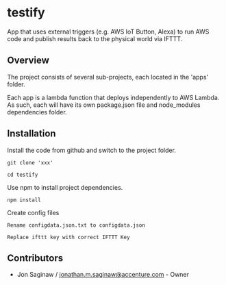 # testify
App that uses external triggers (e.g. AWS IoT Button, Alexa) to run AWS code and publish results back to the physical world via IFTTT.

## Overview

The project consists of several sub-projects, each located in the 'apps' folder.

Each app is a lambda function that deploys independently to AWS Lambda.  As such, each will have its own 
package.json file and node_modules dependencies folder.

## Installation

Install the code from github and switch to the project folder.

```
git clone 'xxx'

cd testify

```
Use npm to install project dependencies.

```
npm install

```

Create config files

```
Rename configdata.json.txt to configdata.json

Replace ifttt key with correct IFTTT Key

```


## Contributors

- Jon Saginaw / jonathan.m.saginaw@accenture.com - Owner
